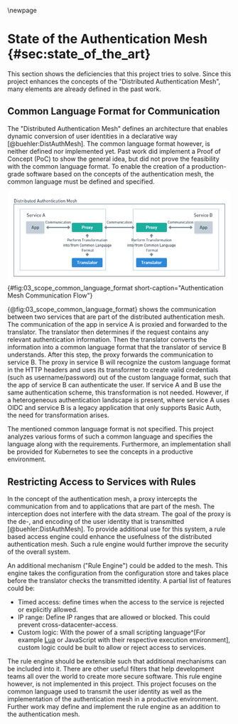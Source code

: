 \newpage

# State of the Authentication Mesh {#sec:state_of_the_art}

This section shows the deficiencies that this project tries to solve. Since this project enhances the concepts of the "Distributed Authentication Mesh", many elements are already defined in the past work.

## Common Language Format for Communication

The "Distributed Authentication Mesh" defines an architecture that enables dynamic conversion of user identities in a declarative way [@buehler:DistAuthMesh]. The common language format however, is neither defined nor implemented yet. Past work did implement a Proof of Concept (PoC) to show the general idea, but did not prove the feasibility with the common language format. To enable the creation of a production-grade software based on the concepts of the authentication mesh, the common language must be defined and specified.

![General communication flow of two services in the distributed authentication mesh](images/03_scope_common_language_format.png){#fig:03_scope_common_language_format short-caption="Authentication Mesh Communication Flow"}

{@fig:03_scope_common_language_format} shows the communication between two services that are part of the distributed authentication mesh. The communication of the app in service A is proxied and forwarded to the translator. The translator then determines if the request contains any relevant authentication information. Then the translator converts the information into a common language format that the translator of service B understands. After this step, the proxy forwards the communication to service B. The proxy in service B will recognize the custom language format in the HTTP headers and uses its transformer to create valid credentials (such as username/password) out of the custom language format, such that the app of service B can authenticate the user. If service A and B use the same authentication scheme, this transformation is not needed. However, if a heterogeneous authentication landscape is present, where service A uses OIDC and service B is a legacy application that only supports Basic Auth, the need for transformation arises.

The mentioned common language format is not specified. This project analyzes various forms of such a common language and specifies the language along with the requirements. Furthermore, an implementation shall be provided for Kubernetes to see the concepts in a productive environment.

## Restricting Access to Services with Rules

In the concept of the authentication mesh, a proxy intercepts the communication from and to applications that are part of the mesh. The interception does not interfere with the data stream. The goal of the proxy is the de-, and encoding of the user identity that is transmitted [@buehler:DistAuthMesh]. To provide additional use for this system, a rule based access engine could enhance the usefulness of the distributed authentication mesh. Such a rule engine would further improve the security of the overall system.

An additional mechanism ("Rule Engine") could be added to the mesh. This engine takes the configuration from the configuration store and takes place before the translator checks the transmitted identity. A partial list of features could be:

- Timed access: define times when the access to the service is rejected or explicitly allowed.
- IP range: Define IP ranges that are allowed or blocked. This could prevent cross-datacenter-access.
- Custom logic: With the power of a small scripting language^[For example [Lua](https://lua.org) or JavaScript with their respective execution environment], custom logic could be built to allow or reject access to services.

The rule engine should be extensible such that additional mechanisms can be included into it. There are other useful filters that help development teams all over the world to create more secure software. This rule engine however, is not implemented in this project. This project focuses on the common language used to transmit the user identity as well as the implementation of the authentication mesh in a productive environment. Further work may define and implement the rule engine as an addition to the authentication mesh.
